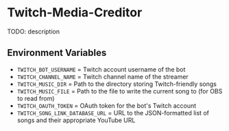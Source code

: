 # Twitch-Media-Creditor
TODO: description

## Environment Variables

- `TWITCH_BOT_USERNAME` = Twitch account username of the bot
- `TWITCH_CHANNEL_NAME` = Twitch channel name of the streamer
- `TWITCH_MUSIC_DIR` = Path to the directory storing Twitch-friendly songs
- `TWITCH_MUSIC_FILE` = Path to the file to write the current song to (for OBS to read from)
- `TWITCH_OAUTH_TOKEN` = OAuth token for the bot's Twitch account
- `TWITCH_SONG_LINK_DATABASE_URL` = URL to the JSON-formatted list of songs and their appropriate YouTube URL